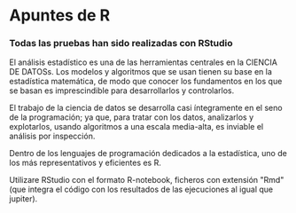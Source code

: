 # Apuntes de R
### Todas las pruebas han sido realizadas con RStudio


El análisis estadístico es una de las herramientas centrales en la CIENCIA DE DATOSs. Los modelos y algoritmos que se usan tienen su base en la estadística matemática, de modo que conocer los fundamentos en los que se basan es imprescindible para desarrollarlos y controlarlos.

El trabajo de la ciencia de datos se desarrolla casi íntegramente en el seno de la programación; ya que, para tratar con los datos, analizarlos y explotarlos, usando algoritmos a una escala media-alta, es inviable el análisis por inspección.

Dentro de los lenguajes de programación dedicados a la estadística, uno de los más representativos y eficientes es R.

Utilizare RStudio con el formato R-notebook, ficheros con extensión "Rmd" (que integra el código con los resultados de las ejecuciones al igual que jupiter).



